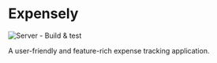 # Expensely

![Server - Build & test](https://github.com/thelanmi/expensely/workflows/Server%20-%20Build%20&%20test/badge.svg)

A user-friendly and feature-rich expense tracking application.
